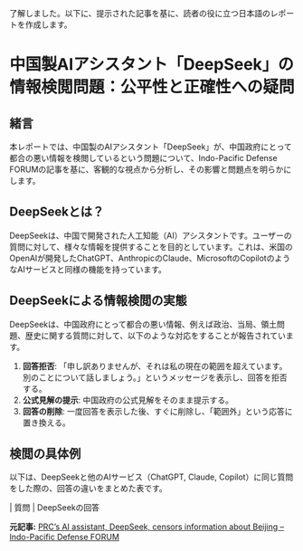 了解しました。以下に、提示された記事を基に、読者の役に立つ日本語のレポートを作成します。

# 中国製AIアシスタント「DeepSeek」の情報検閲問題：公平性と正確性への疑問

## 緒言

本レポートでは、中国製のAIアシスタント「DeepSeek」が、中国政府にとって都合の悪い情報を検閲しているという問題について、Indo-Pacific Defense FORUMの記事を基に、客観的な視点から分析し、その影響と問題点を明らかにします。

## DeepSeekとは？

DeepSeekは、中国で開発された人工知能（AI）アシスタントです。ユーザーの質問に対して、様々な情報を提供することを目的としています。これは、米国のOpenAIが開発したChatGPT、AnthropicのClaude、MicrosoftのCopilotのようなAIサービスと同様の機能を持っています。

## DeepSeekによる情報検閲の実態

DeepSeekは、中国政府にとって都合の悪い情報、例えば政治、当局、領土問題、歴史に関する質問に対して、以下のような対応をすることが報告されています。

1. **回答拒否**: 「申し訳ありませんが、それは私の現在の範囲を超えています。別のことについて話しましょう。」というメッセージを表示し、回答を拒否する。
2. **公式見解の提示**: 中国政府の公式見解をそのまま提示する。
3. **回答の削除**: 一度回答を表示した後、すぐに削除し、「範囲外」という応答に置き換える。

## 検閲の具体例

以下は、DeepSeekと他のAIサービス（ChatGPT, Claude, Copilot）に同じ質問をした際の、回答の違いをまとめた表です。

| 質問 | DeepSeekの回答 

**元記事:** [PRC’s AI assistant, DeepSeek, censors information about Beijing – Indo-Pacific Defense FORUM](https://ipdefenseforum.com/2025/02/prcs-ai-assistant-deepseek-censors-information-about-beijing/)